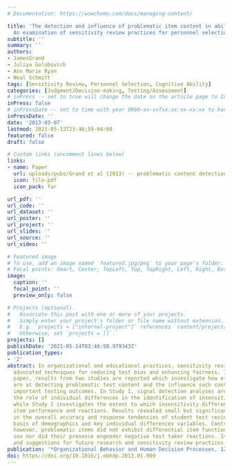 ```yaml
---
# Documentation: https://wowchemy.com/docs/managing-content/

title: 'The detection and influence of problematic item content in ability tests:
  An examination of sensitivity review practices for personnel selection test development'
subtitle: ''
summary: ''
authors:
- JamesGrand
- Juliya Golubovich
- Ann Marie Ryan
- Neal Schmitt
tags: [Sensitivity Review, Personnel Selection, Cognitive Ability]
categories: [Judgment/Decision-making, Testing/Assessment]
# inPress -- set to true will change the date on the article page to In Press; set to false will show publication date
inPress: false
# inPressDate -- set to time with year 9999-xx-xxTxx:xx:xx-xx:xx to have article listed as "in press" on Publications page; set to '' and include a date in the 'date' field once published
inPressDate: ''
date: '2013-03-07'
lastmod: 2021-05-13T23:46:59-04:00
featured: false
draft: false

# Custom links (uncomment lines below)
links:
- name: Paper
  url: uploads/pubs/Grand et al (2013) -- problematic content detection in sensitivity reviews.pdf
  icon: file-pdf
  icon_pack: far

url_pdf: ''
url_code: ''
url_dataset: ''
url_poster: ''
url_project: ''
url_slides: ''
url_source: ''
url_video: ''

# Featured image
# To use, add an image named `featured.jpg/png` to your page's folder.
# Focal points: Smart, Center, TopLeft, Top, TopRight, Left, Right, BottomLeft, Bottom, BottomRight.
image:
  caption: ''
  focal_point: ''
  preview_only: false

# Projects (optional).
#   Associate this post with one or more of your projects.
#   Simply enter your project's folder or file name without extension.
#   E.g. `projects = ["internal-project"]` references `content/project/deep-learning/index.md`.
#   Otherwise, set `projects = []`.
projects: []
publishDate: '2021-05-14T03:46:58.979343Z'
publication_types:
- '2'
abstract: In organizational and educational practices, sensitivity reviews are commonly
  advocated techniques for reducing test bias and enhancing fairness. In the present
  paper, results from two studies are reported which investigate how effective individuals
  are at detecting problematic test content and the influence such content has on
  important testing outcomes. In Study 1, signal detection analyses are used to examine
  the role of individual differences in the identification of insensitive test items,
  while Study 2 investigates the extent to which insensitivity differentially influences
  item performance and reactions. Results revealed small but significant differences
  in the overall accuracy and response tendencies of student test reviewers on the
  basis of demographics and key individual differences variables. Contrary to predictions
  however, problematic items did not exhibit differential item functioning across
  sex nor did their presence engender negative test taker reactions. Implications
  and suggestions for future research and sensitivity review practices are discussed.
publication: '*Organizational Behavior and Human Decision Processes, 121*, 158-173'
doi: https://doi.org/10.1016/j.obhdp.2013.01.009
---
```

